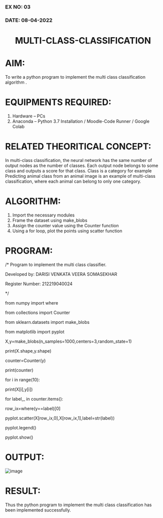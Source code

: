 ### EX NO: 03
### DATE: 08-04-2022
# <p align="center">MULTI-CLASS-CLASSIFICATION</P>
# AIM:
  To write a python program to implement the multi class classification algorithm .
# EQUIPMENTS REQUIRED:
  1.	Hardware – PCs
  2.	Anaconda – Python 3.7 Installation / Moodle-Code Runner / Google Colab
# RELATED THEORITICAL CONCEPT:
  In multi-class classification, the neural network has the same number of output nodes as the number of classes. Each output node belongs to some class and outputs a     score for that class. Class is a category for example Predicting animal class from an animal image is an example of multi-class classification, where each animal can     belong to only one category.
# ALGORITHM:
  1.	Import the necessary modules
  2.	Frame the dataset using make_blobs
  3.	Assign the counter value using the Counter function
  4.	Using a for loop, plot the points using scatter function
# PROGRAM:
/* 
Program to implement the multi class classifier. 

Developed by: DARISI VENKATA VEERA SOMASEKHAR

Register Number: 212219040024

*/ 

from numpy import where

from collections import Counter 

from sklearn.datasets import make_blobs

from matplotlib import pyplot 

X,y=make_blobs(n_samples=1000,centers=3,random_state=1) 

print(X.shape,y.shape) 

counter=Counter(y) 

print(counter)

for i in range(10):     
  
  print(X[i],y[i]) 

for label,_ in counter.items():     
  
  row_ix=where(y==label)[0]  
  
  pyplot.scatter(X[row_ix,0],X[row_ix,1],label=str(label))
  
pyplot.legend()

pyplot.show() 

# OUTPUT:

![image](https://user-images.githubusercontent.com/78737336/164075348-349bcfa2-8a57-4224-abfe-133d357c9722.png)


# RESULT:
 
  Thus the python program to implement the multi class classification has been implemented successfully.
